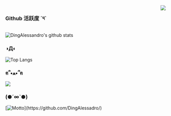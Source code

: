 <img align="right" src="https://count.getloli.com/get/@:DingAlessandro?theme=rule34&theme=random&darkmode=0">

### Github 活跃度 ´༥`

![DingAlessandro's github stats](https://github-readme-stats.vercel.app/api?username=DingAlessandro&show_icons=true&theme=swift)

### ◑Д◐️
![Top Langs](https://github-readme-stats.vercel.app/api/top-langs/?username=DingAlessandro&langs_count=10)

### ฅ՞•ﻌ•՞ฅ
![](https://github-readme-stats.vercel.app/api/top-langs/?username=DingAlessandro&layout=compact&langs_count=10)

### (●´∞`●)
[![Motto](https://readme-typing-svg.herokuapp.com/?font=Ma+Shan+Zheng&pause=1000&align="center"&color=13F714&lines=今天你玩原神了吗o（°▽、°o）::\(center=true&size=30)](https://github.com/DingAlessadro/)
